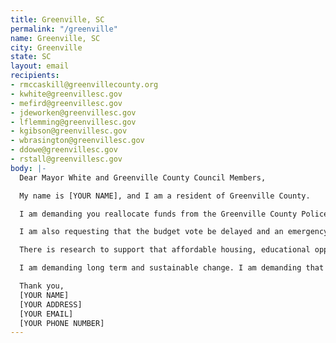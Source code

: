 ```yaml
---
title: Greenville, SC
permalink: "/greenville"
name: Greenville, SC
city: Greenville
state: SC
layout: email
recipients:
- rmccaskill@greenvillecounty.org
- kwhite@greenvillesc.gov
- mefird@greenvillesc.gov
- jdeworken@greenvillesc.gov
- lflemming@greenvillesc.gov
- kgibson@greenvillesc.gov
- wbrasington@greenvillesc.gov
- ddowe@greenvillesc.gov
- rstall@greenvillesc.gov
body: |-
  Dear Mayor White and Greenville County Council Members,

  My name is [YOUR NAME], and I am a resident of Greenville County.

  I am demanding you reallocate funds from the Greenville County Police department and invest them into social services that would directly improve the well-being of Greenville County citizens. The two year budget for the Sheriff’s Office for the 2020-2021 fiscal year is $96,307,964. This is a 6% increase in the budget from the 2018-2019 fiscal year. The largest budget enhancement of the 2020-2021 budget is the addition of fourteen deputies in 2020 and fourteen deputies in 2021- eight more total than the Sheriff requested.

  I am also requesting that the budget vote be delayed and an emergency meeting be called before the fiscal year goes into effect in order to deny/revise the proposed budget.

  There is research to support that affordable housing, educational opportunities, and community outreach programs are more successful at promoting safe and stable communities than law enforcement.

  I am demanding long term and sustainable change. I am demanding that the city of Greenville's budget be better spent on quality of life for all. In particular for those in our Black and Brown communities, who are more than likely to be directly affected by police brutality and violence. Programs that support education, housing, healthcare, and community centers deserve our attention and funding.

  Thank you,
  [YOUR NAME]
  [YOUR ADDRESS]
  [YOUR EMAIL]
  [YOUR PHONE NUMBER]
---
```


